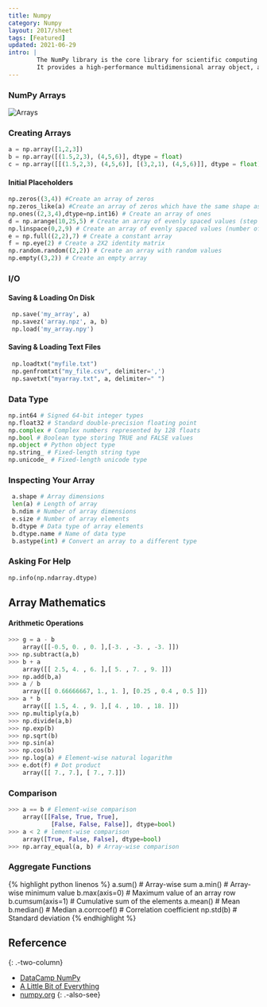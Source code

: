 ```yaml
---
title: Numpy
category: Numpy
layout: 2017/sheet
tags: [Featured]
updated: 2021-06-29
intro: | 
        The NumPy library is the core library for scientific computing in Python. 
        It provides a high-performance multidimensional array object, and tools for working with these arrays.
---
```



### NumPy Arrays

![Arrays](https://img-1253324855.cos.ap-chengdu.myqcloud.com/picgo/numpy.png)

### Creating Arrays

```python
a = np.array([1,2,3])
b = np.array([(1.5,2,3), (4,5,6)], dtype = float)
c = np.array([[(1.5,2,3), (4,5,6)], [(3,2,1), (4,5,6)]], dtype = float)
```

#### Initial Placeholders

```python
np.zeros((3,4)) #Create an array of zeros
np.zeros_like(a) #Create an array of zeros which have the same shape as a
np.ones((2,3,4),dtype=np.int16) # Create an array of ones
d = np.arange(10,25,5) # Create an array of evenly spaced values (step value)
np.linspace(0,2,9) # Create an array of evenly spaced values (number of samples)
e = np.full((2,2),7) # Create a constant array
f = np.eye(2) # Create a 2X2 identity matrix  
np.random.random((2,2)) # Create an array with random values
np.empty((3,2)) # Create an empty array
```

### I/O

#### Saving & Loading On Disk

```py
 np.save('my_array', a)
 np.savez('array.npz', a, b)
 np.load('my_array.npy')
```

#### Saving & Loading Text Files

```py
 np.loadtxt("myfile.txt")
 np.genfromtxt("my_file.csv", delimiter=',')
 np.savetxt("myarray.txt", a, delimiter=" ")
```

### Data Type

```python
np.int64 # Signed 64-bit integer types
np.float32 # Standard double-precision floating point
np.complex # Complex numbers represented by 128 floats
np.bool # Boolean type storing TRUE and FALSE values
np.object # Python object type
np.string_ # Fixed-length string type
np.unicode_ # Fixed-length unicode type
```

### Inspecting Your Array

```python
 a.shape # Array dimensions
 len(a) # Length of array
 b.ndim # Number of array dimensions 
 e.size # Number of array elements
 b.dtype # Data type of array elements
 b.dtype.name # Name of data type
 b.astype(int) # Convert an array to a different type
```

### Asking For Help

```python
np.info(np.ndarray.dtype)
```

## Array Mathematics

#### Arithmetic Operations

```py
>>> g = a - b 
    array([[-0.5, 0. , 0. ],[-3. , -3. , -3. ]]) 
>>> np.subtract(a,b)
>>> b + a
    array([[ 2.5, 4. , 6. ],[ 5. , 7. , 9. ]]) 
>>> np.add(b,a)
>>> a / b
    array([[ 0.66666667, 1., 1. ], [0.25 , 0.4 , 0.5 ]])
>>> a * b
    array([[ 1.5, 4. , 9. ],[ 4. , 10. , 18. ]]) 
>>> np.multiply(a,b)
>>> np.divide(a,b)
>>> np.exp(b)
>>> np.sqrt(b)
>>> np.sin(a)
>>> np.cos(b)
>>> np.log(a) # Element-wise natural logarithm
>>> e.dot(f) # Dot product
    array([[ 7., 7.], [ 7., 7.]])
```

### Comparison

```python
>>> a == b # Element-wise comparison
    array([[False, True, True],
            [False, False, False]], dtype=bool) 
>>> a < 2 # lement-wise comparison
    array([True, False, False], dtype=bool) 
>>> np.array_equal(a, b) # Array-wise comparison
```

### Aggregate Functions

{% highlight python linenos %}
a.sum() # Array-wise sum
a.min() # Array-wise minimum value
b.max(axis=0) # Maximum value of an array row
b.cumsum(axis=1) # Cumulative sum of the elements
a.mean() # Mean
b.median() # Median
a.corrcoef() # Correlation coefficient
np.std(b) # Standard deviation
{% endhighlight %}

## Refercence
{: .-two-column}

 * [DataCamp NumPy](https://s3.amazonaws.com/assets.datacamp.com/blog_assets/Numpy_Python_Cheat_Sheet.pdf)
 * [A Little Bit of Everything](https://blog.finxter.com/wp-content/uploads/2019/10/grafik-2-768x592.png)
 * [numpy.org](https://numpy.org/install/)
{: .-also-see}

